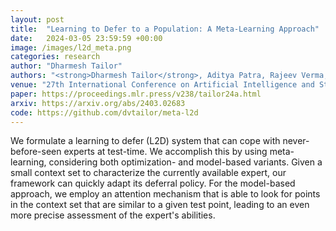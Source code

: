 ```yaml
---
layout: post
title:  "Learning to Defer to a Population: A Meta-Learning Approach"
date:   2024-03-05 23:59:59 +00:00
image: /images/l2d_meta.png
categories: research
author: "Dharmesh Tailor"
authors: "<strong>Dharmesh Tailor</strong>, Aditya Patra, Rajeev Verma, Putra Manggala, Eric Nalisnick"
venue: "27th International Conference on Artificial Intelligence and Statistics (AISTATS)"
paper: https://proceedings.mlr.press/v238/tailor24a.html
arxiv: https://arxiv.org/abs/2403.02683
code: https://github.com/dvtailor/meta-l2d
---
```


We formulate a learning to defer (L2D) system that can cope with never-before-seen experts at test-time. We accomplish this by using meta-learning, considering both optimization- and model-based variants. Given a small context set to characterize the currently available expert, our framework can quickly adapt its deferral policy. For the model-based approach, we employ an attention mechanism that is able to look for points in the context set that are similar to a given test point, leading to an even more precise assessment of the expert's abilities.
